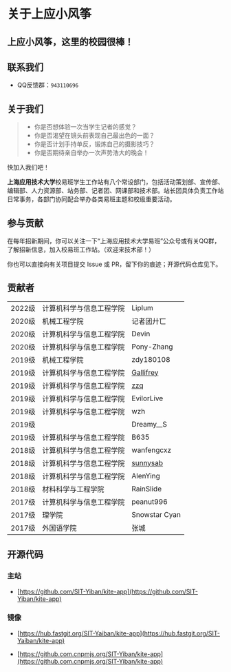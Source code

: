# 关于上应小风筝

## 上应小风筝，这里的校园很棒！

## 联系我们

+   QQ反馈群：`943110696`

## 关于我们

> +   你是否想体验一次当学生记者的感觉？
> +   你是否渴望在镜头前表现自己最出色的一面？
> +   你是否计划手持单反，锻炼自己的摄影技巧？
> +   你是否期待亲自举办一次声势浩大的晚会！

快加入我们吧！

**上海应用技术大学**校易班学生工作站有八个常设部门，包括活动策划部、宣传部、编辑部、人力资源部、站务部、记者团、网课部和技术部。站长团具体负责工作站日常事务，各部门协同配合举办各类易班主题和校级重要活动。

## 参与贡献

在每年招新期间，你可以关注一下“上海应用技术大学易班”公众号或有关QQ群，了解招新信息，加入校易班工作站。（欢迎来技术部！）

你也可以直接向有关项目提交 Issue 或 PR，留下你的痕迹；开源代码仓库见下。

## 贡献者

<div class="table-container">
		<table class="contributors">
			<tr><td>2022级</td><td>计算机科学与信息工程学院</td><td>Liplum</td></tr>
			<tr><td>2020级</td><td>机械工程学院</td><td>记者团廾匸</td></tr>
			<tr><td>2020级</td><td>计算机科学与信息工程学院</td><td>Devin</td></tr>
			<tr><td>2020级</td><td>计算机科学与信息工程学院</td><td>Pony-Zhang</td></tr>
			<tr><td>2019级</td><td>机械工程学院</td><td>zdy180108</td></tr>
			<tr><td>2019级</td><td>计算机科学与信息工程学院</td><td><a href="https://gallifrey.asia/">Gallifrey</a></td></tr>
			<tr><td>2019级</td><td>计算机科学与信息工程学院</td><td><a href="https://zhangzqs.cn/">zzq</a></td></tr>
			<tr><td>2019级</td><td>计算机科学与信息工程学院</td><td>EvilorLive</td></tr>
			<tr><td>2019级</td><td>计算机科学与信息工程学院</td><td>wzh</td></tr>
			<tr><td>2019级</td><td></td><td>Dreamy__S</td></tr>
			<tr><td>2019级</td><td>计算机科学与信息工程学院</td><td>B635</td></tr>
			<tr><td>2018级</td><td>计算机科学与信息工程学院</td><td>wanfengcxz</td></tr>
			<tr><td>2018级</td><td>计算机科学与信息工程学院</td><td><a href="https://sunnysab.cn/">sunnysab</a></td></tr>
			<tr><td>2018级</td><td>计算机科学与信息工程学院</td><td>AlenYing</td></tr>
			<tr><td>2018级</td><td>材料科学与工程学院</td><td>RainSlide</td></tr>
			<tr><td>2017级</td><td>计算机科学与信息工程学院</td><td>peanut996</td></tr>
			<tr><td>2017级</td><td>理学院</td><td>Snowstar Cyan</td></tr>
			<tr><td>2017级</td><td>外国语学院</td><td>张城</td></tr>
		</table>
</div>

## 开源代码

### 主站

+ [https://github.com/SIT-Yiban/kite-app](https://github.com/SIT-Yiban/kite-app)

### 镜像

+ [https://hub.fastgit.org/SIT-Yaiban/kite-app](https://hub.fastgit.org/SIT-Yaiban/kite-app)

+ [https://github.com.cnpmjs.org/SIT-Yiban/kite-app](https://github.com.cnpmjs.org/SIT-Yiban/kite-app)